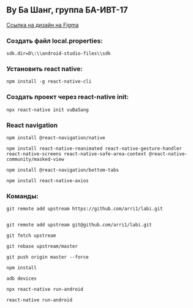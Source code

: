 ## Ву Ба Шанг, группа БА-ИВТ-17

[Ссылка на дизайн на Figma](https://www.figma.com/file/uvSHE0fwmJ3mLvgkNUpBUo/React-Native-App?node-id=0%3A1)

### Создать файл local.properties:
`sdk.dir=D\:\\android-studio-files\\sdk`

### Установить react native:
```
npm install -g react-native-cli
```

### Создать проект через react-native init:
```
npx react-native init vuBaSang
```

### React navigation
```
npm install @react-navigation/native
```
```
npm install react-native-reanimated react-native-gesture-handler react-native-screens react-native-safe-area-context @react-native-community/masked-view
```
```
npm install @react-navigation/bottom-tabs
```
```
npm install react-native-axios
```

### Команды:
```
git remote add upstream https://github.com/arri1/labi.git
```
```

git remote add upstream git@github.com/arri1/labi.git

```
```
git fetch upstream
```
```
git rebase upstream/master
```
```
git push origin master --force
```
```
npm install
```
```
adb devices
```
```
npx react-native run-android
```
```
react-native run-android
```

